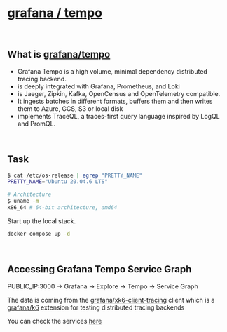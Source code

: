 # [grafana / tempo](https://github.com/grafana/tempo/blob/main/example/docker-compose/local/readme.md)

<br>

## What is [grafana/tempo](https://github.com/grafana/tempo)

- Grafana Tempo is a high volume, minimal dependency distributed tracing backend.
- is deeply integrated with Grafana, Prometheus, and Loki
- is Jaeger, Zipkin, Kafka, OpenCensus and OpenTelemetry compatible.
- It ingests batches in different formats, buffers them and then writes them to Azure, GCS, S3 or local disk
- implements TraceQL, a traces-first query language inspired by LogQL and PromQL. 

<br>

## Task

```bash
$ cat /etc/os-release | egrep "PRETTY_NAME"
PRETTY_NAME="Ubuntu 20.04.6 LTS"

# Architecture
$ uname -m
x86_64 # 64-bit architecture, amd64
```

Start up the local stack.

```bash
docker compose up -d
```

<br>

## Accessing Grafana Tempo Service Graph

PUBLIC_IP:3000 -> Grafana -> Explore -> Tempo -> Service Graph

The data is coming from the [grafana/xk6-client-tracing](https://github.com/grafana/xk6-client-tracing) client which is a [grafana/k6](https://github.com/grafana/k6) extension for testing distributed tracing backends

You can check the services [here](https://github.com/grafana/xk6-client-tracing/blob/e340ce862e2f8faa07cf3333864e3ae2d2fd183e/examples/template/template.js#L29)
